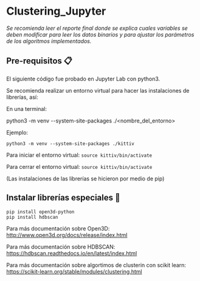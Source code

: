 # Clustering_Jupyter

_Se recomienda leer el reporte final donde se explica cuales variables se deben modificar para leer los datos binarios y para ajustar los parámetros de los algoritmos implementados._

## Pre-requisitos 📋
  El siguiente código fue probado en Jupyter Lab con python3.
  
  Se recomienda realizar un entorno virtual para hacer las instalaciones de librerías, así:
  
  En una terminal:
  
  python3 -m venv --system-site-packages ./<nombre_del_entorno>
 
  
  Ejemplo:
```
python3 -m venv --system-site-packages ./kittiv
 ```  
   
   Para iniciar el entorno virtual:
          ```
         source kittiv/bin/activate
        ```
   
   Para cerrar el entorno virtual:
    ```
         source kittiv/bin/activate
        ```
        
  (Las instalaciones de las librerías se hicieron por medio de pip)
 
## Instalar librerías especiales 🔧
```
pip install open3d-python
pip install hdbscan
```

Para más documentación sobre Open3D: http://www.open3d.org/docs/release/index.html

Para más documentación sobre HDBSCAN: https://hdbscan.readthedocs.io/en/latest/index.html

Para más documentación sobre algortimos de clusterin con scikit learn: https://scikit-learn.org/stable/modules/clustering.html
